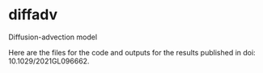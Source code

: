 # diffadv
Diffusion-advection model

Here are the files for the code and outputs for the results published in doi: 10.1029/2021GL096662.
